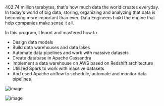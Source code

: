 402.74 million terabytes, that's how much data the world creates everyday. In today's world of big data, storing, organizing and analyzing that data is becoming more important than ever. Data Engineers build the engine that help companies make sense it all.

In this program, I learnt and mastered how to
- Design data models
- Build data warehouses and data lakes
- Automate data pipelines and work with massive datasets
- Create database in Apache Cassandra
- Implement a data warehouse on AWS based on Redshift architecture
- Utilized Spark to work with massive datasets
- And used Apache airflow to schedule, automate and monitor data pipelines

![image](https://github.com/user-attachments/assets/15f98a38-74f5-430e-8dc8-05989f005115)


![image](https://github.com/user-attachments/assets/affcd527-a0e7-4b06-9632-e00cbc8420db)
